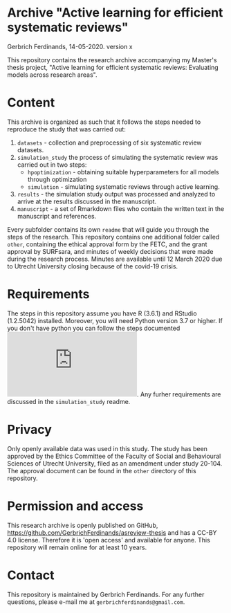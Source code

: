 # Archive "Active learning for efficient systematic reviews"
Gerbrich Ferdinands, 14-05-2020. version x 

This repository contains the research archive accompanying my Master's thesis project, "Active learning for efficient systematic reviews: Evaluating models across research areas". 

# Content
This archive is organized as such that it follows the steps needed to reproduce the study that was carried out:

1. `datasets` -  collection and preprocessing of six systematic review datasets.
2. `simulation_study` the process of simulating the systematic review was carried out in two steps:
    - `hpoptimization` - obtaining suitable hyperparameters for all models through optimization
    - `simulation` - simulating systematic reviews through active learning.
3. `results` - the simulation study output was processed and analyzed to arrive at the results discussed in the manuscript. 
4. `manuscript` - a set of Rmarkdown files who contain the written text in the manuscript and references.

Every subfolder contains its own `readme` that will guide you through the steps of the research. 
This repository contains one additional folder called `other`, containing the ethical approval form by the FETC, and the grant approval by SURFsara, and minutes of weekly decisions that were made during the research process. Minutes are available until 12 March 2020 due to Utrecht University closing because of the covid-19 crisis.

# Requirements
The steps in this repository assume you have R (3.6.1) and RStudio (1.2.5042) installed. Moreover, you will need Python version 3.7 or higher. If you don't have python you can follow the steps documented  ![here](https://asreview.readthedocs.io/en/latest/installation.html#install-python). Any furher requirements are discussed in the `simulation_study` readme.

# Privacy
Only openly available data was used in this study. The study has been approved by the Ethics Committee of the Faculty of Social and Behavioural Sciences of Utrecht University, filed as an amendment under study 20-104. The approval document can be found in the `other` directory of this repository. 

# Permission and access
This research archive is openly published on GitHub, https://github.com/GerbrichFerdinands/asreview-thesis and has a CC-BY 4.0 license. Therefore it is 'open access' and available for anyone. This repository will remain online for at least 10 years. 

# Contact
This repository is maintained by Gerbrich Ferdinands. For any further questions, please e-mail me at  `gerbrichferdinands@gmail.com`.